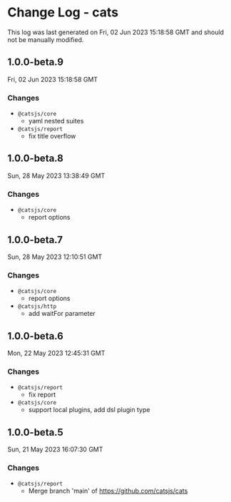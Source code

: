 # Change Log - cats

This log was last generated on Fri, 02 Jun 2023 15:18:58 GMT and should not be manually modified.

<!-- Start content -->

## 1.0.0-beta.9

Fri, 02 Jun 2023 15:18:58 GMT

### Changes

- `@catsjs/core`
  - yaml nested suites
- `@catsjs/report`
  - fix title overflow

## 1.0.0-beta.8

Sun, 28 May 2023 13:38:49 GMT

### Changes

- `@catsjs/core`
  - report options

## 1.0.0-beta.7

Sun, 28 May 2023 12:10:51 GMT

### Changes

- `@catsjs/core`
  - report options
- `@catsjs/http`
  - add waitFor parameter

## 1.0.0-beta.6

Mon, 22 May 2023 12:45:31 GMT

### Changes

- `@catsjs/report`
  - fix report
- `@catsjs/core`
  - support local plugins, add dsl plugin type

## 1.0.0-beta.5

Sun, 21 May 2023 16:07:30 GMT

### Changes

- `@catsjs/report`
  - Merge branch 'main' of https://github.com/catsjs/cats

